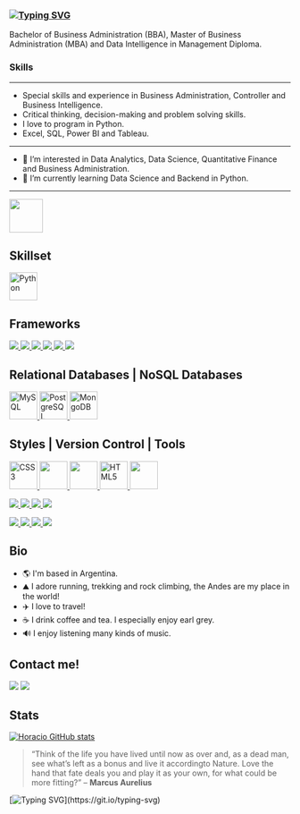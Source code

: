 ### [![Typing SVG](https://readme-typing-svg.herokuapp.com?lines=Hi+There!+I'm+Horacio+👋)](https://git.io/typing-svg)
Bachelor of Business Administration (BBA), Master of Business Administration (MBA) and Data Intelligence in Management Diploma.
### **Skills**
--------------------------------------------------------------------------------------------------------------------------------
- Special skills and experience in Business Administration, Controller and Business Intelligence.
- Critical thinking, decision-making and problem solving skills.
- I love to program in Python.
- Excel, SQL, Power BI and Tableau.

--------------------------------------------------------------------------------------------------------------------------------
- 👀 I’m interested in Data Analytics, Data Science, Quantitative Finance and Business Administration.
- 🌱 I’m currently learning Data Science and Backend in Python.
--------------------------------------------------------------------------------------------------------------------------------
<img src="https://media.giphy.com/media/WFZvB7VIXBgiz3oDXE/giphy.gif" width="60" />
  
## Skillset
<a href="https://www.python.org/" target="_blank" rel="noreferrer"><img src="https://raw.githubusercontent.com/danielcranney/readme-generator/main/public/icons/skills/python-colored.svg" width="50" height="50" alt="Python" /></a>   


## Frameworks
<a href="https://www.djangoproject.com/" target="_blank" rel="noreferrer"><img src="https://img.shields.io/badge/django-%23092E20.svg?style=for-the-badge&logo=django&logoColor=white"/> </a><a href="https://flask.palletsprojects.com/en/2.2.x/" target="_blank" rel="noreferrer"><img src="https://img.shields.io/badge/flask%20-%4090.svg?&style=for-the-badge&logo=flask&logoColor=white"/> </a><a href="https://numpy.org/" target="_blank" rel="noreferrer"> <img src="https://img.shields.io/badge/Numpy-777BB4?style=for-the-badge&logo=numpy&logoColor=white" /> </a><a href="https://pandas.pydata.org/" target="_blank" rel="noreferrer">  <img src= "https://img.shields.io/badge/Pandas-2C2D72?style=for-the-badge&logo=pandas&logoColor=white" /> </a><a href="https://matplotlib.org/" target="_blank" rel="noreferrer">  <img src= "https://img.shields.io/badge/Matplotlib-4C2D72?style=for-the-badge&logo=Matplotlib&logoColor=white" /> </a><a href="https://seaborn.pydata.org/" target="_blank" rel="noreferrer"><img src="https://img.shields.io/badge/seaborn%20-%13000.svg?&style=for-the-badge&logo=seaborn&logoColor=white"/> </a>



## Relational Databases    |   NoSQL Databases
  <a href="https://www.mysql.com/" target="_blank" rel="noreferrer"><img src="https://raw.githubusercontent.com/danielcranney/readme-generator/main/public/icons/skills/mysql-colored.svg" width="50" height="50" alt="MySQL" /> </a> <a href="https://www.postgresql.org/" target="_blank" rel="noreferrer"><img src="https://raw.githubusercontent.com/danielcranney/readme-generator/main/public/icons/skills/postgresql-colored.svg" width="50" height="50" alt="PostgreSQL" /> </a>    <a href="https://www.mongodb.com/" target="_blank" rel="noreferrer"> <img src="https://raw.githubusercontent.com/danielcranney/readme-generator/main/public/icons/skills/mongodb-colored.svg" width="50" height="50" alt="MongoDB" /> </a>

## Styles   |    Version Control   |  Tools
<a href="https://www.w3.org/TR/CSS/#css" target="_blank" rel="noreferrer"><img src="https://raw.githubusercontent.com/danielcranney/readme-generator/main/public/icons/skills/css3-colored.svg" width="50" height="50" alt="CSS3" /> </a> <a href="https://git-scm.com/" target="_blank" rel="noreferrer"> <img loading="lazy" src="https://miro.medium.com/max/650/1*zzvdRmHGGXONZpuQ2FeqsQ.png" height="50">  </a> <a href="https://github.com/" target="_blank" rel="noreferrer"> <img loading="lazy" src="https://distreau.com/github.svg" height="50"> </a> <a href="https://dev.w3.org/html5/spec-LC/" target="_blank" rel="noreferrer"> <img src="https://raw.githubusercontent.com/danielcranney/readme-generator/main/public/icons/skills/html5-colored.svg" width="50" height="50" alt="HTML5" /> </a>  <a href="https://code.visualstudio.com/" target="_blank" rel="noreferrer"> <img loading="lazy" src="https://user-images.githubusercontent.com/674621/71187801-14e60a80-2280-11ea-94c9-e56576f76baf.png" height="50"></a>

<a href="https://www.notion.so/product?utm_source=google&utm_campaign=2075789713&utm_medium=80211061801&utm_content=453572180157&utm_term=notion&targetid=aud-1223925334303:kwd-312974742&gclid=CjwKCAjw4c-ZBhAEEiwAZ105Rbt8Uwbk-82wbCq7dzaL_-LGSRDThu2eAsCADLeDMn0eHWLI8-H4TxoCX7wQAvD_BwE" target="_blank" rel="noreferrer"> <img src= "https://img.shields.io/badge/Notion-000000?style=for-the-badge&logo=notion&logoColor=white" /> </a><a href="https://docs.google.com/spreadsheets/" target="_blank" rel="noreferrer"> <img src= "https://img.shields.io/badge/Google%20Sheets-34A853?style=for-the-badge&logo=google-sheets&logoColor=white" /> </a><a href="https://www.anaconda.com/" target="_blank" rel="noreferrer"> <img src= "https://img.shields.io/badge/conda-342B029.svg?&style=for-the-badge&logo=anaconda&logoColor=white" /> </a><a href="https://jupyter.org/" target="_blank" rel="noreferrer"> <img src= "https://img.shields.io/badge/Jupyter-F37626.svg?&style=for-the-badge&logo=Jupyter&logoColor=white" /> </a>


<a href="https://deepnote.com/" target="_blank" rel="noreferrer"> <img src= "https://img.shields.io/badge/Deepnote-F67726.svg?&style=for-the-badge&logo=Deepnote&logoColor=white" /> </a><a href="https://deepnote.com/" target="_blank" rel="noreferrer"> <img src= "https://img.shields.io/badge/excel-34A853.svg?&style=for-the-badge&logo=excel&logoColor=white" /> </a><a href="https://www.tableau.com/" target="_blank" rel="noreferrer"> <img src= "https://img.shields.io/badge/Tableau-%34A853.svg?style=for-the-badge&logo=Tableau&logoColor=white" /> </a><a href="https://powerbi.microsoft.com/en-us/" target="_blank" rel="noreferrer"> <img src= "https://img.shields.io/badge/powerbi-%34A853.svg?style=for-the-badge&logo=powerbi&logoColor=white" /> </a>
## Bio
- 🌎 I'm based in Argentina.
- ⛰️ I adore running, trekking and rock climbing, the Andes are my place in the world!
- ✈️ I love to travel!
- ☕️ I drink coffee and tea. I especially enjoy earl grey.
- 🔊 I enjoy listening many kinds of music.

## Contact me!

[<img src="https://img.shields.io/badge/LinkedIn-0077B5?style=for-the-badge&logo=linkedin&logoColor=white" />](https://www.linkedin.com/in/horacio-gaido)
[<img src= "https://img.shields.io/badge/website-000000?style=for-the-badge&logo=About.me&logoColor=white" />](https://horacio-gaido.github.io/#)

## Stats
[![Horacio GitHub stats](https://github-readme-stats.vercel.app/api?username=horacio-gaido)](https://github.com/horacio-gaido/github-readme-stats)


> “Think of the life you have lived until now as over and, as a dead man, see what’s left as a bonus and live it accordingto Nature. Love the hand that fate deals you and play it as your own, for what could be more fitting?”
– **Marcus Aurelius**

[![Typing SVG](https://readme-typing-svg.demolab.com?font=Fira+Code&pause=1000&color=C81B3D&vCenter=true&width=435&lines=Keep+it+simple!!!)](https://git.io/typing-svg)
